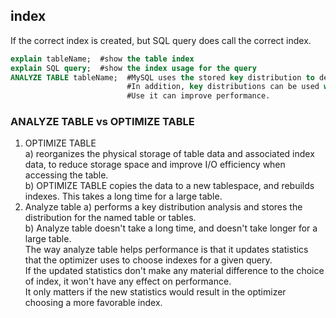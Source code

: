 ## index
If the correct index is created, but SQL query does call the correct index.
```sql
explain tableName;  #show the table index
explain SQL query;  #show the index usage for the query
ANALYZE TABLE tableName;  #MySQL uses the stored key distribution to decide the table join order for joins on something other than a constant. 
                          #In addition, key distributions can be used when deciding which indexes to use for a specific table within a query.
                          #Use it can improve performance.
```
### ANALYZE TABLE vs OPTIMIZE TABLE 
1. OPTIMIZE TABLE  
   a) reorganizes the physical storage of table data and associated index data, to reduce storage space and improve I/O efficiency when accessing the table.<br>
   b) OPTIMIZE TABLE copies the data to a new tablespace, and rebuilds indexes. This takes a long time for a large table.<br>
2. Analyze table 
   a) performs a key distribution analysis and stores the distribution for the named table or tables.<br>
   b) Analyze table doesn't take a long time, and doesn't take longer for a large table. <br>
   The way analyze table helps performance is that it updates statistics that the optimizer uses to choose indexes for a given query. <br>
   If the updated statistics don't make any material difference to the choice of index, it won't have any effect on performance. <br>
   It only matters if the new statistics would result in the optimizer choosing a more favorable index.<br>
